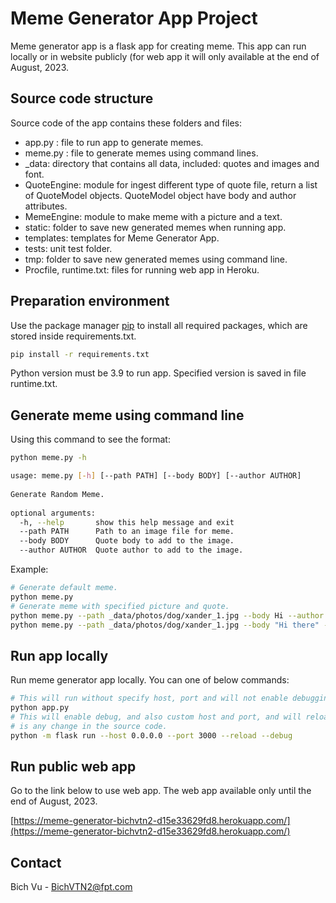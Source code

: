 # Meme Generator App Project

Meme generator app is a flask app for creating meme.
This app can run locally or in website publicly (for web app it will only available at the end of August, 2023.
## Source code structure

Source code of the app contains these folders and files:
- app.py : file to run app to generate memes.
- meme.py : file to generate memes using command lines.
- _data: directory that contains all data, included: quotes and images and font.
- QuoteEngine: module for ingest different type of quote file, return a list of QuoteModel objects. QuoteModel object have body and author attributes.
- MemeEngine: module to make meme with a picture and a text.
- static: folder to save new generated memes when running app.
- templates: templates for Meme Generator App.
- tests: unit test folder.
- tmp: folder to save new generated memes using command line.
- Procfile, runtime.txt: files for running web app in Heroku.

## Preparation environment

Use the package manager [pip](https://pip.pypa.io/en/stable/) to install all required packages, which are stored inside requirements.txt.

```bash
pip install -r requirements.txt
```
Python version must be 3.9 to run app. Specified version is saved in file runtime.txt.

## Generate meme using command line

Using this command to see the format:
```bash
python meme.py -h

usage: meme.py [-h] [--path PATH] [--body BODY] [--author AUTHOR]
                                                                 
Generate Random Meme.                                            
                                                                 
optional arguments:                                              
  -h, --help       show this help message and exit               
  --path PATH      Path to an image file for meme.               
  --body BODY      Quote body to add to the image.               
  --author AUTHOR  Quote author to add to the image. 
```
Example:
```bash
# Generate default meme.
python meme.py
# Generate meme with specified picture and quote.
python meme.py --path _data/photos/dog/xander_1.jpg --body Hi --author Bich
python meme.py --path _data/photos/dog/xander_1.jpg --body "Hi there" --author Bich
```

## Run app locally

Run meme generator app locally. You can one of below commands:
```bash
# This will run without specify host, port and will not enable debugging.
python app.py
# This will enable debug, and also custom host and port, and will reload app if there
# is any change in the source code.
python -m flask run --host 0.0.0.0 --port 3000 --reload --debug
```

## Run public web app

Go to the link below to use web app. The web app available only until the end of August, 2023.

[https://meme-generator-bichvtn2-d15e33629fd8.herokuapp.com/](https://meme-generator-bichvtn2-d15e33629fd8.herokuapp.com/)

## Contact

Bich Vu - BichVTN2@fpt.com